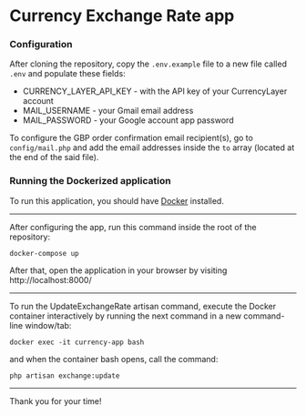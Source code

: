 # Currency Exchange Rate app

### Configuration

After cloning the repository, copy the `.env.example` file to a new file called `.env` and populate these fields:

* CURRENCY_LAYER_API_KEY - with the API key of your CurrencyLayer account
* MAIL_USERNAME - your Gmail email address
* MAIL_PASSWORD - your Google account app password

To configure the GBP order confirmation email recipient(s), go to `config/mail.php`
and add the email addresses inside the `to` array (located at the end of the said file).

### Running the Dockerized application

To run this application, you should have [Docker](https://www.docker.com/) installed.

---

After configuring the app, run this command inside the root of the repository:

`docker-compose up`

After that, open the application in your browser by visiting http://localhost:8000/

---

To run the UpdateExchangeRate artisan command, execute the Docker container interactively
by running the next command in a new command-line window/tab:

`docker exec -it currency-app bash`

and when the container bash opens, call the command:

`php artisan exchange:update`

---

Thank you for your time!
